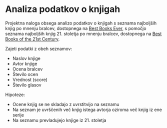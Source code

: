 # Analiza podatkov o knjigah

Projektna naloga obsega analizo podatkov o knjigah s seznama najboljših knjig po mnenju bralcev, dostopnega na [Best Books Ever](https://www.goodreads.com/list/show/1.Best_Books_Ever), s pomočjo seznama najboljših knjig 21. stoletja po mnenju bralcev, dostopnega na [Best Books of the 21st Century](https://www.goodreads.com/list/show/7.Best_Books_of_the_21st_Century).


Zajeti podatki z obeh seznamov:
- Naslov knjige
- Avtor knjige
- Ocena bralcev 
- Število ocen
- Vrednost (score)
- Število glasov

Hipoteze:
- Ocene knjig se ne skladajo z uvrstitvijo na seznamu
- Na seznam je uvrščenih več knjig istega avtorja oziroma več knjig iz ene serije
- Na seznamu prevladujejo knjige iz 21. stoletja
